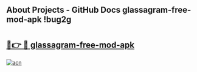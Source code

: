 ## About Projects - GitHub Docs glassagram-free-mod-apk !bug2g

# <h2><a href="https://andorid.site?title=glassagram-free-mod-apk&ref=13PRO">🔗👉 🔴 glassagram-free-mod-apk</a></h2>

[![acn](https://github.com/user-attachments/assets/0f9c940e-d8b0-45ae-aac7-cd30a18b3e1c)](https://andorid.site?title=glassagram-free-mod-apk&ref=13PRO)

